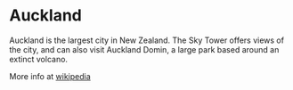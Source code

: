 # Auckland

Auckland is the largest city in New Zealand. The Sky Tower offers views of the city, and can also visit Auckland Domin, a large park based around an extinct volcano.

More info at [wikipedia](https://en.wikipedia.org/wiki/Auckland)
